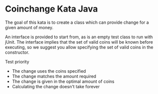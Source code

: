 Coinchange Kata Java
===============

The goal of this kata is to create a class which can provide change for a given amount of money.

An interface is provided to start from, as is an empty test class to run with jUnit. The interface implies that the set of valid coins will be known before executing, so we suggest you allow specifying the set of valid coins in the constructor.

Test priority
- The change uses the coins specified
- The change matches the amount required
- The change is given in the optimal amount of coins
- Calculating the change doesn't take forever